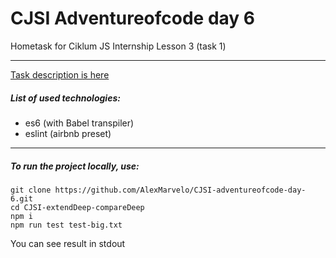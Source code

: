 # CJSI Adventureofcode day 6
Hometask for Ciklum JS Internship Lesson 3 (task 1)

---

[Task description is here](http://adventofcode.com/day/6)

##### List of used technologies:
- es6 (with Babel transpiler)
- eslint (airbnb preset)

---

##### To run the project locally, use:
```
git clone https://github.com/AlexMarvelo/CJSI-adventureofcode-day-6.git
cd CJSI-extendDeep-compareDeep
npm i
npm run test test-big.txt
```
You can see result in stdout

